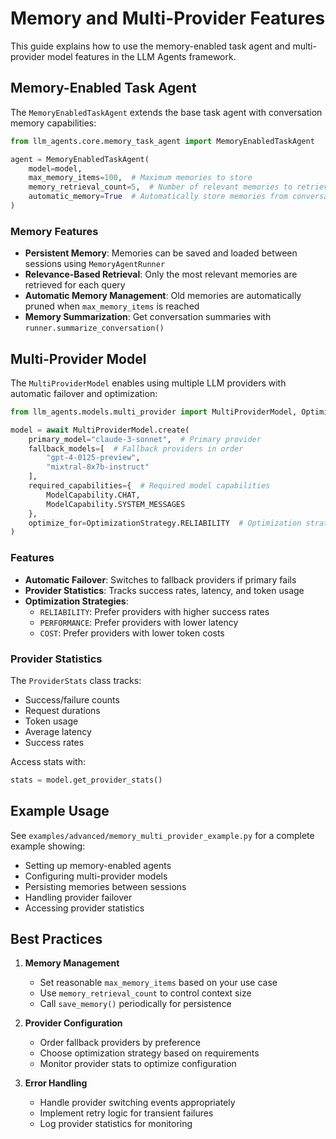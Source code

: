 # Memory and Multi-Provider Features

This guide explains how to use the memory-enabled task agent and multi-provider model features in the LLM Agents framework.

## Memory-Enabled Task Agent

The `MemoryEnabledTaskAgent` extends the base task agent with conversation memory capabilities:

```python
from llm_agents.core.memory_task_agent import MemoryEnabledTaskAgent

agent = MemoryEnabledTaskAgent(
    model=model,
    max_memory_items=100,  # Maximum memories to store
    memory_retrieval_count=5,  # Number of relevant memories to retrieve per query
    automatic_memory=True  # Automatically store memories from conversations
)
```

### Memory Features

- **Persistent Memory**: Memories can be saved and loaded between sessions using `MemoryAgentRunner`
- **Relevance-Based Retrieval**: Only the most relevant memories are retrieved for each query
- **Automatic Memory Management**: Old memories are automatically pruned when `max_memory_items` is reached
- **Memory Summarization**: Get conversation summaries with `runner.summarize_conversation()`

## Multi-Provider Model

The `MultiProviderModel` enables using multiple LLM providers with automatic failover and optimization:

```python
from llm_agents.models.multi_provider import MultiProviderModel, OptimizationStrategy

model = await MultiProviderModel.create(
    primary_model="claude-3-sonnet",  # Primary provider
    fallback_models=[  # Fallback providers in order
        "gpt-4-0125-preview",
        "mixtral-8x7b-instruct"
    ],
    required_capabilities={  # Required model capabilities
        ModelCapability.CHAT,
        ModelCapability.SYSTEM_MESSAGES
    },
    optimize_for=OptimizationStrategy.RELIABILITY  # Optimization strategy
)
```

### Features

- **Automatic Failover**: Switches to fallback providers if primary fails
- **Provider Statistics**: Tracks success rates, latency, and token usage
- **Optimization Strategies**:
  - `RELIABILITY`: Prefer providers with higher success rates
  - `PERFORMANCE`: Prefer providers with lower latency
  - `COST`: Prefer providers with lower token costs

### Provider Statistics

The `ProviderStats` class tracks:
- Success/failure counts
- Request durations
- Token usage
- Average latency
- Success rates

Access stats with:
```python
stats = model.get_provider_stats()
```

## Example Usage

See `examples/advanced/memory_multi_provider_example.py` for a complete example showing:
- Setting up memory-enabled agents
- Configuring multi-provider models
- Persisting memories between sessions
- Handling provider failover
- Accessing provider statistics

## Best Practices

1. **Memory Management**
   - Set reasonable `max_memory_items` based on your use case
   - Use `memory_retrieval_count` to control context size
   - Call `save_memory()` periodically for persistence

2. **Provider Configuration**
   - Order fallback providers by preference
   - Choose optimization strategy based on requirements
   - Monitor provider stats to optimize configuration

3. **Error Handling**
   - Handle provider switching events appropriately 
   - Implement retry logic for transient failures
   - Log provider statistics for monitoring